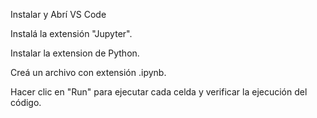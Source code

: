 Instalar y Abrí VS Code 

Instalá la extensión "Jupyter".

Instalar la extension de Python.

Creá un archivo con extensión .ipynb.

Hacer clic en "Run" para ejecutar cada celda y verificar la ejecución del código.

